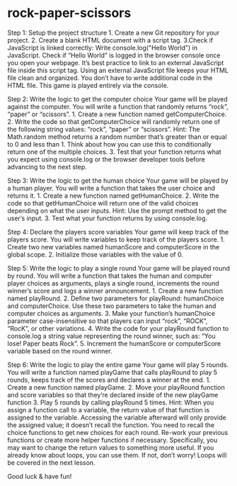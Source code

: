 # rock-paper-scissors

Step 1: Setup the project structure
    1. Create a new Git repository for your project.
    2. Create a blank HTML document with a script tag.
    3.Check if JavaScript is linked correctly:
        Write console.log("Hello World") in JavaScript.
        Check if “Hello World” is logged in the browser console once you open your webpage.
    It’s best practice to link to an external JavaScript file inside this script tag. Using an external JavaScript file keeps your HTML file clean and organized.
    You don’t have to write additional code in the HTML file. This game is played entirely via the console.

Step 2: Write the logic to get the computer choice
    Your game will be played against the computer. You will write a function that randomly returns “rock”, “paper” or “scissors”.
    1. Create a new function named getComputerChoice.
    2. Write the code so that getComputerChoice will randomly return one of the following string values: “rock”, “paper” or “scissors”.
        Hint: The Math.random method returns a random number that’s greater than or equal to 0 and less than 1. Think about how you can use this to conditionally return one of the multiple choices.
    3. Test that your function returns what you expect using console.log or the browser developer tools before advancing to the next step.

Step 3: Write the logic to get the human choice
    Your game will be played by a human player. You will write a function that takes the user choice and returns it.
    1. Create a new function named getHumanChoice.
    2. Write the code so that getHumanChoice will return one of the valid choices depending on what the user inputs.
        Hint: Use the prompt method to get the user’s input.
    3. Test what your function returns by using console.log.

Step 4: Declare the players score variables
    Your game will keep track of the players score. You will write variables to keep track of the players score.
    1. Create two new variables named humanScore and computerScore in the global scope.
    2. Initialize those variables with the value of 0.

Step 5: Write the logic to play a single round
    Your game will be played round by round. You will write a function that takes the human and computer player choices as arguments, plays a single round, increments the round winner’s score and logs a winner announcement.
    1. Create a new function named playRound.
    2. Define two parameters for playRound: humanChoice and computerChoice. Use these two parameters to take the human and computer choices as arguments.
    3. Make your function’s humanChoice parameter case-insensitive so that players can input “rock”, “ROCK”, “RocK”, or other variations.
    4. Write the code for your playRound function to console.log a string value representing the round winner, such as: “You lose! Paper beats Rock”.
    5. Increment the humanScore or computerScore variable based on the round winner.

Step 6: Write the logic to play the entire game
    Your game will play 5 rounds. You will write a function named playGame that calls playRound to play 5 rounds, keeps track of the scores and declares a winner at the end.
    1. Create a new function named playGame.
    2. Move your playRound function and score variables so that they’re declared inside of the new playGame function
    3. Play 5 rounds by calling playRound 5 times.
        Hint: When you assign a function call to a variable, the return value of that function is assigned to the variable. Accessing the variable afterward will only provide the assigned value; it doesn’t recall the function. You need to recall the choice functions to get new choices for each round.
        Re-work your previous functions or create more helper functions if necessary. Specifically, you may want to change the return values to something more useful.
        If you already know about loops, you can use them. If not, don’t worry! Loops will be covered in the next lesson.

Good luck & have fun!